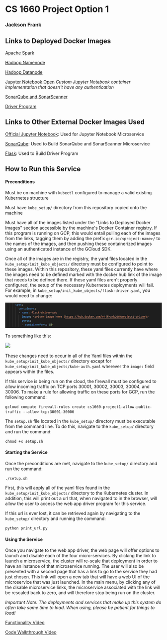 # CS 1660 Project Option 1

### Jackson Frank



## Links to Deployed Docker Images

[Apache Spark](https://hub.docker.com/r/bitnami/spark/)

[Hadoop Namenode](https://hub.docker.com/r/bde2020/hadoop-namenode)

[Hadoop Datanode](https://hub.docker.com/r/bde2020/hadoop-datanode)

[Jupyter Notebook Open](https://hub.docker.com/r/jfrank206/notebook-open) *Custom Jupyter Notebook container implementation that doesn't have any authentication*

[SonarQube and SonarScanner](https://hub.docker.com/r/jfrank206/sonarqube-sonarscanner)

[Driver Program](https://hub.docker.com/r/jfrank206/project1-driver)



## Links to Other External Docker Images Used

[Official Jupyter Notebook](https://hub.docker.com/r/jupyter/datascience-notebook/): Used for Jupyter Notebook Microservice

[SonarQube](https://hub.docker.com/_/sonarqube): Used to Build SonarQube and SonarScanner Microservice

[Flask](https://hub.docker.com/r/tiangolo/uwsgi-nginx-flask/): Used to Build Driver Program



## How to Run this Service

#### Preconditions

Must be on machine with `kubectl` configured to manage a valid existing Kubernetes structure

Must have `kube_setup/` directory from this repository copied onto the machine

Must have all of the images listed under the "Links to Deployed Docker Images" section accessible by the machine's Docker Container registry. If this program is running on GCP, this would entail pulling each of the images from the links, tagging them by adding the prefix `gcr.io/<project-name>/` to the names of the images, and then pushing these containerized images using an authenticated instance of the GCloud SDK.

Once all of the images are in the registry, the yaml files located in the `kube_setup/init_kube_objects/` directory must be configured to point to these images. Within this repository, these yaml files currently have where the images need to be defined marked with the docker hub link of the image that needs to be defined there. If these yaml files aren't properly configured, the setup of the necessary Kubernetes deployments will fail. For example, in `kube_setup/init_kube_objects/flask-driver.yaml`, you would need to change:

![](yaml-link-screenshot.png)

To something like this:

![](C:\Users\jacks\Dev\cs1660\project\public\yaml-image-screenshot.png)

These changes need to occur in all of the Yaml files within the `kube_setup/init_kube_objects/` directory except for `kube_setup/init_kube_objects/kube-auth.yaml` wherever the `image:` field appears within the files.



If this service is being run on the cloud, the firewall must be configured to allow incoming traffic on TCP ports 30001, 30002, 30003, 30004, and 30006. To make a rule for allowing traffic on these ports for GCP, run the following command:

```
gcloud compute firewall-rules create cs1660-project1-allow-public-traffic --allow tcp:30001-30006
```

The `setup.sh` file located in the `kube_setup/` directory must be executable from the command line. To do this, navigate to the `kube_setup/` directory and run the command:

```
chmod +x setup.sh
```





#### Starting the Service

Once the preconditions are met, navigate to the `kube_setup/` directory and run the command:

```
./setup.sh
```

First, this will apply all of the yaml files found in the `kube_setup/init_kube_objects/` directory to the Kubernetes cluster. In addition, this will print out a url that, when navigated to in the browser, will allow the user to access the web app driver program for this service.

If this url is ever lost, it can be retrieved again by navigating to the `kube_setup/` directory and running the command:

```
python print_url.py
```





#### Using the Service

Once you navigate to the web app driver, the web page will offer options to launch and disable each of the four micro-services. By clicking the link to launch a microservice, the cluster will re-scale that deployment in order to have an instance of that microservice running. The user will also be presented with a second page that has a link to go to the service they had just chosen. This link will open a new tab that will have a web UI of the microservice that was just launched. In the main menu, by clicking any of the disable microservice links, the microservice associated with the link will be rescaled back to zero, and will therefore stop being run on the cluster.

*Important Note: The deployments and services that make up this system do often take some time to load. When using, please be patient for things to load!*



[Functionality Video](https://drive.google.com/file/d/1w_k5hmOMtOLQ12ZOczOXvtwdGp2sXm0e/view?usp=sharing)

[Code Walkthrough Video](https://drive.google.com/file/d/1VRFOjsEOgNWGUmTiqrhgQrWUlvSf_IyE/view?usp=sharing)

